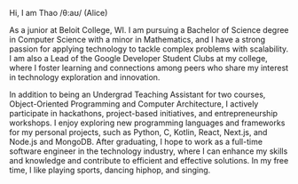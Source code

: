 Hi,
I am Thao /θ:aʊ/ (Alice)

As a junior at Beloit College, WI. I am pursuing a Bachelor of Science degree in Computer Science with a minor in Mathematics, and I have a strong passion for applying technology to tackle complex problems with scalability. I am also a Lead of the Google Developer Student Clubs at my college, where I foster learning and connections among peers who share my interest in technology exploration and innovation.

In addition to being an Undergrad Teaching Assistant for two courses, Object-Oriented Programming and Computer Architecture, I actively participate in hackathons, project-based initiatives, and entrepreneurship workshops. I enjoy exploring new programming languages and frameworks for my personal projects, such as Python, C, Kotlin, React, Next.js, and Node.js and MongoDB. After graduating, I hope to work as a full-time software engineer in the technology industry, where I can enhance my skills and knowledge and contribute to efficient and effective solutions. In my free time, I like playing sports, dancing hiphop, and singing.

<!---
liceyoung/liceyoung is a ✨ special ✨ repository because its `README.md` (this file) appears on your GitHub profile.
You can click the Preview link to take a look at your changes.
--->
